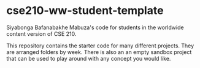# cse210-ww-student-template
Siyabonga Bafanabakhe Mabuza's code for students in the worldwide content version of CSE 210.

This repository contains the starter code for many different projects. They are arranged folders by week. There is also an an empty sandbox project that can be used to play around with any concept you would like.
